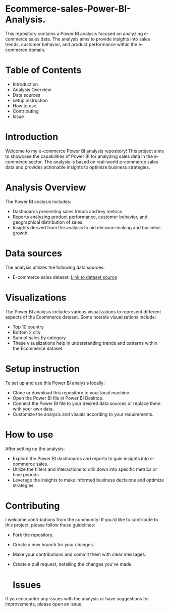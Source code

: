 # Ecommerce-sales-Power-BI-Analysis.

This repository contains a Power BI analysis focused on analyzing e-commerce sales data. The analysis aims to provide insights into sales trends, customer behavior, and product performance within the e-commerce domain.

# Table of Contents

- Introduction
- Analysis Overview
- Data sources
- setup instruction
- How to use
- Contributing
- Issue

# Introduction

Welcome to my e-commerce Power BI analysis repository! This project aims to showcase the capabilities of Power BI for analyzing sales data in the e-commerce sector. The analysis is based on real-world e-commerce sales data and provides actionable insights to optimize business strategies.

# Analysis Overview

The Power BI analysis includes:

- Dashboards presenting sales trends and key metrics.
- Reports analyzing product performance, customer behavior, and geographical distribution of sales.
- Insights derived from the analysis to aid decision-making and business growth.


# Data sources

The analysis utilizes the following data sources:

- E-commerce sales dataset: [Link to dataset source]()


# Visualizations

  The Power BI analysis includes various visualizations to represent different aspects of the Ecommerce dataset. Some notable visualizations include:

-  Top 10 country
-  Bottom 2 city
-  Sum of sales by category
-  These visualizations help in understanding trends and patterns within the Ecommerce dataset.


  # Setup instruction

To set up and use this Power BI analysis locally:

- Clone or download this repository to your local machine.
- Open the Power BI file in Power BI Desktop.
- Connect the Power BI file to your desired data sources or replace them with your own data.
- Customize the analysis and visuals according to your requirements.

# How to use

After setting up the analysis:

- Explore the Power BI dashboards and reports to gain insights into e-commerce sales.
- Utilize the filters and interactions to drill down into specific metrics or time periods.
- Leverage the insights to make informed business decisions and optimize strategies.


# Contributing

I welcome contributions from the community! If you'd like to contribute to this project, please follow these guidelines:

- Fork the repository.
- Create a new branch for your changes.
- Make your contributions and commit them with clear messages.
- Create a pull request, detailing the changes you've made.

  # Issues

If you encounter any issues with the analysis or have suggestions for improvements, please open an issue.
  
